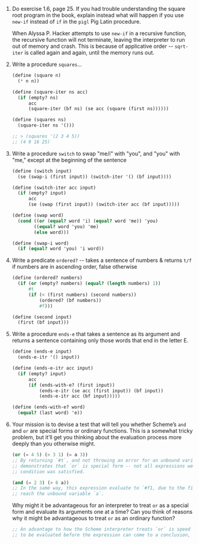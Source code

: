 1. Do exercise 1.6, page 25. If you had trouble understanding the square root program in the book, explain instead what will happen if you use `new-if` instead of `if` in the `pigl` Pig Latin procedure.

    When Alyssa P. Hacker attempts to use `new-if` in a recursive function, the recursive function
    will not terminate, leaving the interpreter to run out of memory and crash. This is because of
    applicative order -- `sqrt-iter` is called again and again, until the memory runs out.

2. Write a procedure `squares`...

    ```scheme
    (define (square n)
      (* n n))

    (define (square-iter ns acc)
      (if (empty? ns)
          acc
          (square-iter (bf ns) (se acc (square (first ns))))))

    (define (squares ns)
      (square-iter ns '()))

    ;; > (squares '(2 3 4 5))
    ;; (4 9 16 25)
    ```

3. Write a procedure `switch` to swap "me/i" with "you", and "you" with "me,"
    except at the beginning of the sentence

    ```scheme
    (define (switch input)
      (se (swap-i (first input)) (switch-iter '() (bf input))))

    (define (switch-iter acc input)
      (if (empty? input)
          acc
          (se (swap (first input)) (switch-iter acc (bf input)))))

    (define (swap word)
      (cond ((or (equal? word 'i) (equal? word 'me)) 'you)
            ((equal? word 'you) 'me)
            (else word)))

    (define (swap-i word)
      (if (equal? word 'you) 'i word))
    ```

4. Write a predicate `ordered?` -- takes a sentence of numbers & returns `t/f` if numbers are in
    ascending order, false otherwise

    ```scheme
    (define (ordered? numbers)
      (if (or (empty? numbers) (equal? (length numbers) 1))
          #t
          (if (< (first numbers) (second numbers))
              (ordered? (bf numbers))
              #f)))

    (define (second input)
      (first (bf input)))
    ```

5. Write a procedure `ends-e` that takes a sentence as its argument and returns a sentence containing only those words that end in the letter E.

    ```scheme
    (define (ends-e input)
      (ends-e-itr '() input))

    (define (ends-e-itr acc input)
      (if (empty? input)
          acc
          (if (ends-with-e? (first input))
              (ends-e-itr (se acc (first input)) (bf input))
              (ends-e-itr acc (bf input)))))

    (define (ends-with-e? word)
      (equal? (last word) 'e))
    ```

6. Your mission is to devise a test that will tell you whether Scheme’s `and` and `or` are special
    forms or ordinary functions. This is a somewhat tricky problem, but it’ll get you thinking
    about the evaluation process more deeply than you otherwise might.

    ```scheme
    (or (= 4 5) (> 3 1) (= a 3))
    ;; By returning `#t`, and not throwing an error for an unbound variable `a`, this test
    ;; demonstrates that `or` is special form -- not all expressions were evaluated before the
    ;; condition was satisfied.

    (and (= 2 3) (> 6 a))
    ;; In the same way, this expression evaluate to `#f1, due to the first expression, before it can
    ;; reach the unbound variable `a`.
    ```

    Why might it be advantageous for an interpreter to treat `or` as a special form and evaluate
    its arguments one at a time? Can you think of reasons why it might be advantageous to
    treat `or` as an ordinary function?

    ```scheme
    ;; An advantage to how the Scheme interpreter treats `or` is speed -- not all expressions have
    ;; to be evaluated before the expression can come to a conclusion, so to speak.
    ```
